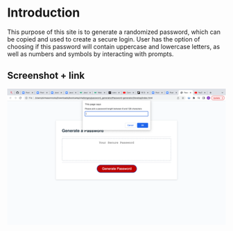 # Introduction
This purpose of this site is to generate a randomized password, which can be copied and used to create a secure login. User has the option of choosing if this password will contain uppercase and lowercase letters, as well as numbers and symbols by interacting with prompts.

## Screenshot + link
![](Screenshot/Screen%20Shot%202022-09-07%20at%207.45.08%20PM.png)


